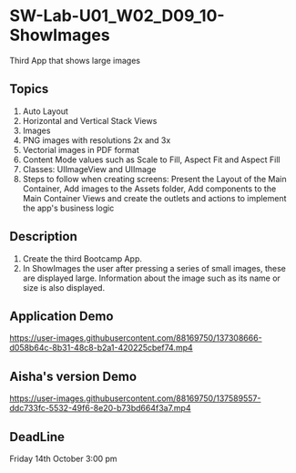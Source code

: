 # SW-Lab-U01_W02_D09_10-ShowImages
Third App that shows large images 

## Topics
1. Auto Layout
2. Horizontal and Vertical Stack Views
3. Images 
4. PNG images with resolutions 2x and 3x
5. Vectorial images in PDF format
6. Content Mode values such as Scale to Fill, Aspect Fit and Aspect Fill
7. Classes: UIImageView and UIImage
8. Steps to follow when creating screens: Present the Layout of the Main Container, Add images to the Assets folder, Add components to the Main Container Views and create the outlets and actions to implement the app's business logic

## Description
1. Create the third Bootcamp App. 
2. In ShowImages the user after pressing a series of small images, these are displayed large. Information about the image such as its name or size is also displayed.


## Application Demo
https://user-images.githubusercontent.com/88169750/137308666-d058b64c-8b31-48c8-b2a1-420225cbef74.mp4

## Aisha's version Demo
https://user-images.githubusercontent.com/88169750/137589557-ddc733fc-5532-49f6-8e20-b73bd664f3a7.mp4



## DeadLine 
Friday 14th October 3:00 pm



